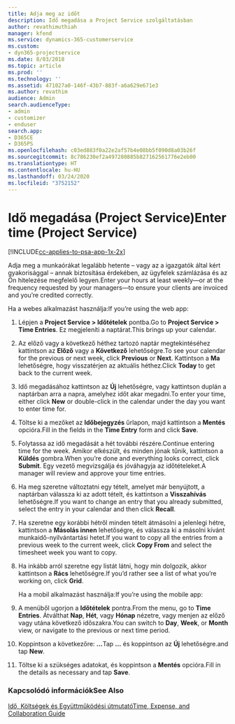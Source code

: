 ```yaml
---
title: Adja meg az időt
description: Idő megadása a Project Service szolgáltatásban
author: revathimuthiah
manager: kfend
ms.service: dynamics-365-customerservice
ms.custom:
- dyn365-projectservice
ms.date: 8/03/2018
ms.topic: article
ms.prod: ''
ms.technology: ''
ms.assetid: 471027a0-146f-43b7-883f-a6a629e671e3
ms.author: revathim
audience: Admin
search.audienceType:
- admin
- customizer
- enduser
search.app:
- D365CE
- D365PS
ms.openlocfilehash: c03ed883f0a22e2af57b4e08bb5f090d8a03b26f
ms.sourcegitcommit: 8c786230ef2a497280885b827162561776e2eb00
ms.translationtype: HT
ms.contentlocale: hu-HU
ms.lasthandoff: 03/24/2020
ms.locfileid: "3752152"
---
```

# <a name="enter-time-project-service"></a><span data-ttu-id="d8f9c-103">Idő megadása (Project Service)</span><span class="sxs-lookup"><span data-stu-id="d8f9c-103">Enter time (Project Service)</span></span>

[!INCLUDE[cc-applies-to-psa-app-1x-2x](../includes/cc-applies-to-psa-app-1x-2x.md)]

<span data-ttu-id="d8f9c-104">Adja meg a munkaórákat legalább hetente – vagy az a igazgatók által kért gyakorisággal – annak biztosítása érdekében, az ügyfelek számlázása és az Ön hitelezése megfelelő legyen.</span><span class="sxs-lookup"><span data-stu-id="d8f9c-104">Enter your hours at least weekly—or at the frequency requested by your managers—to ensure your clients are invoiced and you’re credited correctly.</span></span>  
  
 <span data-ttu-id="d8f9c-105">Ha a webes alkalmazást használja:</span><span class="sxs-lookup"><span data-stu-id="d8f9c-105">If you’re using the web app:</span></span>  
  
1. <span data-ttu-id="d8f9c-106">Lépjen a **Project Service > Időtételek** pontba.</span><span class="sxs-lookup"><span data-stu-id="d8f9c-106">Go to **Project Service > Time Entries**.</span></span> <span data-ttu-id="d8f9c-107">Ez megjeleníti a naptárat.</span><span class="sxs-lookup"><span data-stu-id="d8f9c-107">This brings up your calendar.</span></span>  
  
2. <span data-ttu-id="d8f9c-108">Az előző vagy a következő héthez tartozó naptár megtekintéséhez kattintson az **Előző** vagy a **Következő** lehetőségre.</span><span class="sxs-lookup"><span data-stu-id="d8f9c-108">To see your calendar for the previous or next week, click **Previous** or **Next**.</span></span> <span data-ttu-id="d8f9c-109">Kattintson a **Ma** lehetőségre, hogy visszatérjen az aktuális héthez.</span><span class="sxs-lookup"><span data-stu-id="d8f9c-109">Click **Today** to get back to the current week.</span></span>  
  
3. <span data-ttu-id="d8f9c-110">Idő megadásához kattintson az **Új** lehetőségre, vagy kattintson duplán a naptárban arra a napra, amelyhez időt akar megadni.</span><span class="sxs-lookup"><span data-stu-id="d8f9c-110">To enter your time, either click **New** or double-click in the calendar under the day you want to enter time for.</span></span>  
  
4. <span data-ttu-id="d8f9c-111">Töltse ki a mezőket az **Időbejegyzés** űrlapon, majd kattintson a **Mentés** opcióra.</span><span class="sxs-lookup"><span data-stu-id="d8f9c-111">Fill in the fields in the **Time Entry** form and click **Save**.</span></span>  
  
5. <span data-ttu-id="d8f9c-112">Folytassa az idő megadását a hét további részére.</span><span class="sxs-lookup"><span data-stu-id="d8f9c-112">Continue entering time for the week.</span></span> <span data-ttu-id="d8f9c-113">Amikor elkészült, és minden jónak tűnik, kattintson a **Küldés** gombra.</span><span class="sxs-lookup"><span data-stu-id="d8f9c-113">When you’re done and everything looks correct, click **Submit**.</span></span> <span data-ttu-id="d8f9c-114">Egy vezető megvizsgálja és jóváhagyja az időtételeket.</span><span class="sxs-lookup"><span data-stu-id="d8f9c-114">A manager will review and approve your time entries.</span></span>  
  
6. <span data-ttu-id="d8f9c-115">Ha meg szeretne változtatni egy tételt, amelyet már benyújtott, a naptárban válassza ki az adott tételt, és kattintson a **Visszahívás** lehetőségre.</span><span class="sxs-lookup"><span data-stu-id="d8f9c-115">If you want to change an entry that you already submitted, select the entry in your calendar and then click **Recall**.</span></span>  
  
7. <span data-ttu-id="d8f9c-116">Ha szeretne egy korábbi hétről minden tételt átmásolni a jelenlegi hétre, kattintson a **Másolás innen** lehetőségre, és válassza ki a másolni kívánt munkaidő-nyilvántartási hetet.</span><span class="sxs-lookup"><span data-stu-id="d8f9c-116">If you want to copy all the entries from a previous week to the current week, click **Copy From** and select the timesheet week you want to copy.</span></span>  
  
8. <span data-ttu-id="d8f9c-117">Ha inkább arról szeretne egy listát látni, hogy min dolgozik, akkor kattintson a **Rács** lehetőségre.</span><span class="sxs-lookup"><span data-stu-id="d8f9c-117">If you’d rather see a list of what you’re working on, click **Grid**.</span></span>  
  
   <span data-ttu-id="d8f9c-118">Ha a mobil alkalmazást használja:</span><span class="sxs-lookup"><span data-stu-id="d8f9c-118">If you’re using the mobile app:</span></span>  
  
9. <span data-ttu-id="d8f9c-119">A menüből ugorjon a **Időtételek** pontra.</span><span class="sxs-lookup"><span data-stu-id="d8f9c-119">From the menu, go to **Time Entries**.</span></span>     <span data-ttu-id="d8f9c-120">Átválthat **Nap**, **Hét**, vagy **Hónap** nézetre, vagy menjen az előző vagy utána következő időszakra.</span><span class="sxs-lookup"><span data-stu-id="d8f9c-120">You can switch to **Day**, **Week**, or **Month** view, or navigate to the previous or next time period.</span></span>  
  
10. <span data-ttu-id="d8f9c-121">Koppintson a következőre: **…**</span><span class="sxs-lookup"><span data-stu-id="d8f9c-121">Tap **…**</span></span> <span data-ttu-id="d8f9c-122">és koppintson az **Új** lehetőségre.</span><span class="sxs-lookup"><span data-stu-id="d8f9c-122">and tap **New**.</span></span>  
  
11. <span data-ttu-id="d8f9c-123">Töltse ki a szükséges adatokat, és koppintson a **Mentés** opcióra.</span><span class="sxs-lookup"><span data-stu-id="d8f9c-123">Fill in the details as necessary and tap **Save**.</span></span>  
  
### <a name="see-also"></a><span data-ttu-id="d8f9c-124">Kapcsolódó információk</span><span class="sxs-lookup"><span data-stu-id="d8f9c-124">See Also</span></span>  
 [<span data-ttu-id="d8f9c-125">Idő, Költségek és Együttműködési útmutató</span><span class="sxs-lookup"><span data-stu-id="d8f9c-125">Time, Expense, and Collaboration Guide</span></span>](../project-service/time-expense-collaboration-guide.md)
